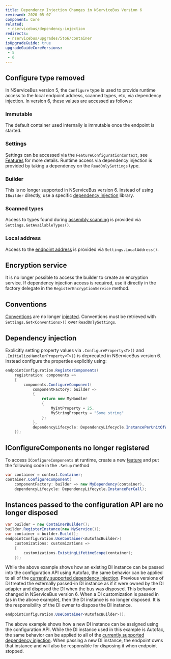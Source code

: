 ```yaml
---
title: Dependency Injection Changes in NServiceBus Version 6
reviewed: 2020-05-07
component: Core
related:
 - nservicebus/dependency-injection
redirects:
 - nservicebus/upgrades/5to6/container
isUpgradeGuide: true
upgradeGuideCoreVersions:
 - 5
 - 6
---
```



## Configure type removed

In NServiceBus version 5, the `Configure` type is used to provide runtime access to the local endpoint address, scanned types, etc, via dependency injection. In version 6, these values are accessed as follows:

### Immutable

The default container used internally is immutable once the endpoint is started.

### Settings

Settings can be accessed via the `FeatureConfigurationContext`, see [Features](/nservicebus/pipeline/features.md) for more details. Runtime access via dependency injection is provided by taking a dependency on the `ReadOnlySettings` type.


### Builder

This is no longer supported in NServiceBus version 6. Instead of using `IBuilder` directly, use a specific [dependency injection](/nservicebus/dependency-injection/) library.


### Scanned types

Access to types found during [assembly scanning](/nservicebus/hosting/assembly-scanning.md) is provided via `Settings.GetAvailableTypes()`.


### Local address

Access to the [endpoint address](/nservicebus/endpoints/) is provided via `Settings.LocalAddress()`.


## Encryption service

It is no longer possible to access the builder to create an encryption service. If dependency injection access is required, use it directly in the factory delegate in the `RegisterEncryptionService` method.


## Conventions

[Conventions](/nservicebus/messaging/conventions.md) are no longer [injected](/nservicebus/dependency-injection/). Conventions must be retrieved with `Settings.Get<Conventions>()` over `ReadOnlySettings`.


## Dependency injection

Explicitly setting property values via `.ConfigureProperty<T>()` and `.InitializeHandlerProperty<T>()` is deprecated in NServiceBus version 6. Instead configure the properties explicitly using:

```csharp
endpointConfiguration.RegisterComponents(
    registration: components =>
    {
        components.ConfigureComponent(
            componentFactory: builder =>
            {
                return new MyHandler
                {
                    MyIntProperty = 25,
                    MyStringProperty = "Some string"
                };
            },
            dependencyLifecycle: DependencyLifecycle.InstancePerUnitOfWork);
    });
```


## IConfigureComponents no longer registered

To access `IConfigureComponents` at runtime, create a new [feature](/nservicebus/pipeline/features.md) and put the following code in the `.Setup` method

```csharp
var container = context.Container;
container.ConfigureComponent(
    componentFactory: builder => new MyDependency(container),
    dependencyLifecycle: DependencyLifecycle.InstancePerCall);
```


## Instances passed to the configuration API are no longer disposed

```csharp
var builder = new ContainerBuilder();
builder.RegisterInstance(new MyService());
var container = builder.Build();
endpointConfiguration.UseContainer<AutofacBuilder>(
    customizations: customizations =>
    {
        customizations.ExistingLifetimeScope(container);
    });
```

While the above example shows how an existing DI instance can be passed into the configuration API using Autofac, the same behavior can be applied to all of the [currently supported dependency injection](/nservicebus/dependency-injection/). Previous versions of DI treated the externally passed-in DI instance as if it were owned by the DI adapter and disposed the DI when the bus was disposed. This behavior changed in NServiceBus version 6. When a DI customization is passed in (as in the above example), then the DI instance is no longer disposed. It is the responsibility of the DI owner to dispose the DI instance. 

```csharp
endpointConfiguration.UseContainer<AutofacBuilder>();
```

The above example shows how a new DI instance can be assigned using the configuration API. While the DI instance used in this example is Autofac, the same behavior can be applied to all of the [currently supported dependency injection](/nservicebus/dependency-injection/). When passing a new DI instance, the endpoint owns that instance and will also be responsible for disposing it when endpoint stopped.
